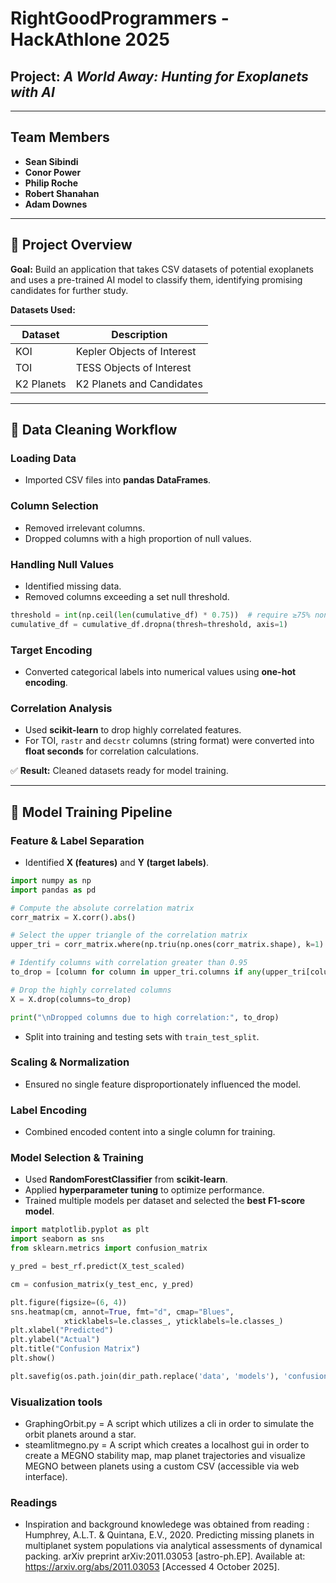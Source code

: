 # RightGoodProgrammers - HackAthlone 2025
## Project: *A World Away: Hunting for Exoplanets with AI*

---

## Team Members
- **Sean Sibindi**
- **Conor Power**
- **Philip Roche**
- **Robert Shanahan**
- **Adam Downes**

---

## 🌌 Project Overview
**Goal:** Build an application that takes CSV datasets of potential exoplanets and uses a pre-trained AI model to classify them, identifying promising candidates for further study.

**Datasets Used:**

| Dataset      | Description                    |
|--------------|--------------------------------|
| KOI          | Kepler Objects of Interest     |
| TOI          | TESS Objects of Interest       |
| K2 Planets   | K2 Planets and Candidates      |

---

## 🧹 Data Cleaning Workflow

### Loading Data
- Imported CSV files into **pandas DataFrames**.

### Column Selection
- Removed irrelevant columns.  
- Dropped columns with a high proportion of null values.

### Handling Null Values
- Identified missing data.  
- Removed columns exceeding a set null threshold.
```python
threshold = int(np.ceil(len(cumulative_df) * 0.75))  # require ≥75% non-missing to keep
cumulative_df = cumulative_df.dropna(thresh=threshold, axis=1)  
```
### Target Encoding
- Converted categorical labels into numerical values using **one-hot encoding**.

### Correlation Analysis
- Used **scikit-learn** to drop highly correlated features.  
- For TOI, `rastr` and `decstr` columns (string format) were converted into **float seconds** for correlation calculations.

✅ **Result:** Cleaned datasets ready for model training.

---

## 🤖 Model Training Pipeline

### Feature & Label Separation
- Identified **X (features)** and **Y (target labels)**.

```python
import numpy as np
import pandas as pd

# Compute the absolute correlation matrix
corr_matrix = X.corr().abs()

# Select the upper triangle of the correlation matrix
upper_tri = corr_matrix.where(np.triu(np.ones(corr_matrix.shape), k=1).astype(bool))

# Identify columns with correlation greater than 0.95
to_drop = [column for column in upper_tri.columns if any(upper_tri[column] > 0.95)]

# Drop the highly correlated columns
X = X.drop(columns=to_drop)

print("\nDropped columns due to high correlation:", to_drop)
```
- Split into training and testing sets with `train_test_split`.

### Scaling & Normalization
- Ensured no single feature disproportionately influenced the model.

### Label Encoding
- Combined encoded content into a single column for training.

### Model Selection & Training
- Used **RandomForestClassifier** from **scikit-learn**. 
- Applied **hyperparameter tuning** to optimize performance.  
- Trained multiple models per dataset and selected the **best F1-score model**.
```python
import matplotlib.pyplot as plt
import seaborn as sns
from sklearn.metrics import confusion_matrix

y_pred = best_rf.predict(X_test_scaled)

cm = confusion_matrix(y_test_enc, y_pred)

plt.figure(figsize=(6, 4))
sns.heatmap(cm, annot=True, fmt="d", cmap="Blues",
            xticklabels=le.classes_, yticklabels=le.classes_)
plt.xlabel("Predicted")
plt.ylabel("Actual")
plt.title("Confusion Matrix")
plt.show()

plt.savefig(os.path.join(dir_path.replace('data', 'models'), 'confusion_matrix.png'))
```
### Visualization tools
- GraphingOrbit.py = A script which utilizes a cli in order to simulate the orbit planets around a star.
- steamlitmegno.py = A script which creates a localhost gui in order to create a MEGNO stability map, map planet trajectories and visualize MEGNO between planets using a custom CSV (accessible via web interface).

### Readings
- Inspiration and background knowledege was obtained from reading : Humphrey, A.L.T. & Quintana, E.V., 2020. Predicting missing planets in multiplanet system populations via analytical assessments of dynamical packing. arXiv preprint arXiv:2011.03053 [astro-ph.EP]. Available at: https://arxiv.org/abs/2011.03053
 [Accessed 4 October 2025].


